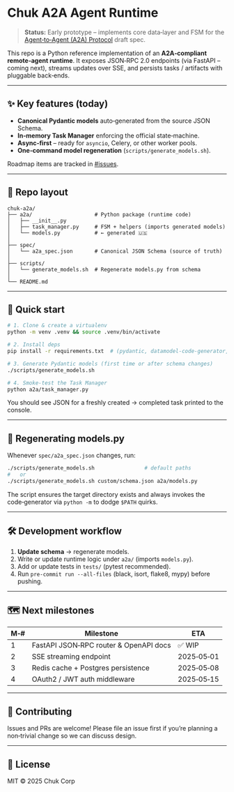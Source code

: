 # Chuk A2A Agent Runtime

> **Status:** Early prototype – implements core data‑layer and FSM for the [Agent‑to‑Agent (A2A) Protocol](https://github.com/…) draft spec.

This repo is a Python reference implementation of an **A2A‑compliant remote‑agent runtime**.  It exposes JSON‑RPC 2.0 endpoints (via FastAPI – coming next), streams updates over SSE, and persists tasks / artifacts with pluggable back‑ends.

---

## ✨ Key features (today)

* **Canonical Pydantic models** auto‑generated from the source JSON Schema.
* **In‑memory Task Manager** enforcing the official state‑machine.
* **Async‑first** – ready for `asyncio`, Celery, or other worker pools.
* **One‑command model regeneration** (`scripts/generate_models.sh`).

Roadmap items are tracked in [#issues](https://github.com/…/issues).

---

## 📂 Repo layout

```
chuk-a2a/
├── a2a/                    # Python package (runtime code)
│   ├── __init__.py
│   ├── task_manager.py     # FSM + helpers (imports generated models)
│   └── models.py           # ← generated 🇺🇸
│
├── spec/
│   └── a2a_spec.json       # Canonical JSON Schema (source of truth)
│
├── scripts/
│   └── generate_models.sh  # Regenerate models.py from schema
│
└── README.md
```

---

## 🚀 Quick start

```bash
# 1. Clone & create a virtualenv
python -m venv .venv && source .venv/bin/activate

# 2. Install deps
pip install -r requirements.txt  # (pydantic, datamodel-code-generator, fastapi, uvicorn, …)

# 3. Generate Pydantic models (first time or after schema changes)
./scripts/generate_models.sh

# 4. Smoke‑test the Task Manager
python a2a/task_manager.py
```

You should see JSON for a freshly created → completed task printed to the console.

---

## 🔄 Regenerating **models.py**

Whenever `spec/a2a_spec.json` changes, run:

```bash
./scripts/generate_models.sh                # default paths
#   or
./scripts/generate_models.sh custom/schema.json a2a/models.py
```

The script ensures the target directory exists and always invokes the code‑generator via `python -m` to dodge `$PATH` quirks.

---

## 🛠️ Development workflow

1. **Update schema** → regenerate models.
2. Write or update runtime logic under `a2a/` (imports `models.py`).
3. Add or update tests in `tests/` (pytest recommended).
4. Run `pre‑commit run --all-files` (black, isort, flake8, mypy) before pushing.

---

## 🗺️ Next milestones

| M‑# | Milestone | ETA |
|-----|-----------|-----|
| 1 | FastAPI JSON‑RPC router & OpenAPI docs | ✅ WIP |
| 2 | SSE streaming endpoint | 2025‑05‑01 |
| 3 | Redis cache + Postgres persistence | 2025‑05‑08 |
| 4 | OAuth2 / JWT auth middleware | 2025‑05‑15 |

---

## 🤝 Contributing

Issues and PRs are welcome!  Please file an issue first if you’re planning a non‑trivial change so we can discuss design.

---

## 📄 License

MIT © 2025 Chuk Corp

